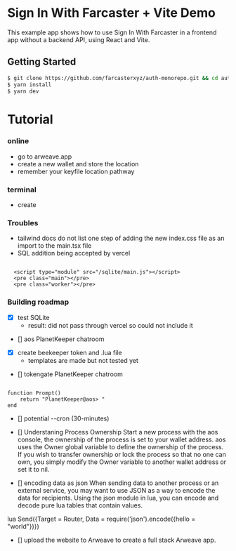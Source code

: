 # Sign In With Farcaster + Vite Demo

This example app shows how to use Sign In With Farcaster in a frontend app without a backend API, using React and Vite.

## Getting Started

```sh
$ git clone https://github.com/farcasterxyz/auth-monorepo.git && cd auth-monorepo/examples/frontend-only
$ yarn install
$ yarn dev
```

# Tutorial

### online

- go to arweave.app
- create a new wallet and store the location
- remember your keyfile location pathway

### terminal

- create

### Troubles

- tailwind docs do not list one step of adding the new index.css file as an import to the main.tsx file
- SQL addition being accepted by vercel

```

  <script type="module" src="/sqlite/main.js"></script>
  <pre class="main"></pre>
  <pre class="worker"></pre>

```

### Building roadmap

- [x] test SQLite
  - result: did not pass through vercel so could not include it
- [] aos PlanetKeeper chatroom
- [x] create beekeeper token and .lua file
  - templates are made but not tested yet
- [] tokengate PlanetKeeper chatroom

```

function Prompt()
    return "PlanetKeeper@aos> "
end

```

- [] potential --cron (30-minutes)
- [] Understaning Process Ownership
  Start a new process with the aos console, the ownership of the process is set to your wallet address. aos uses the Owner global variable to define the ownership of the process. If you wish to transfer ownership or lock the process so that no one can own, you simply modify the Owner variable to another wallet address or set it to nil.

- [] encoding data as json
  When sending data to another process or an external service, you may want to use JSON as a way to encode the data for recipients. Using the json module in lua, you can encode and decode pure lua tables that contain values.

lua
Send({Target = Router, Data = require('json').encode({hello = "world"})})

- [] upload the website to Arweave to create a full stack Arweave app.

